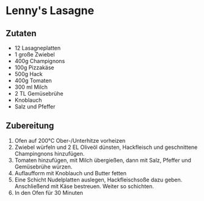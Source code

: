 # Lenny's Lasagne

## Zutaten 
- 12 Lasagneplatten 
- 1 große Zwiebel 
- 400g Champignons 
- 100g Pizzakäse 
- 500g Hack 
- 400g Tomaten 
- 300 ml Milch 
- 2 TL Gemüsebrühe 
- Knoblauch 
- Salz und Pfeffer

## Zubereitung 
1. Ofen auf 200°C Ober-/Unterhitze vorheizen 
2. Zwiebel würfeln und 2 EL Oliveöl dünsten, Hackfleisch und geschnittene Champingnons hinzufügen. 
3. Tomaten hinzufügen, mit Milch übergießen, dann mit Salz, Pfeffer und Gemüsebrühe würzen. 
4. Auflaufform mit Knoblauch und Butter fetten 
5. Eine Schicht Nudelplatten auslegen, Hackfleischsoße dazu geben. Anschließend mit Käse bestreuen. Weiter so schichten. 
6. In den Ofen für 30 Minuten 
